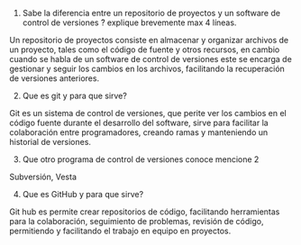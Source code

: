 1. Sabe la diferencia entre un repositorio de proyectos y un software de control de versiones ̈? explique brevemente max 4 líneas. 

Un repositorio de proyectos consiste en almacenar y organizar archivos de un proyecto, tales como el código de fuente y otros recursos, en cambio cuando se habla de un software de control de versiones este se encarga de gestionar y seguir los cambios en los archivos, facilitando la recuperación de versiones anteriores.

2. Que es git y para que sirve? 

Git es un sistema de control de versiones, que perite ver los cambios en el código fuente durante el desarrollo del software, sirve para facilitar la colaboración entre programadores, creando ramas y manteniendo un historial de versiones.

3. Que otro programa de control de versiones conoce mencione 2 

Subversión, Vesta

4. Que es GitHub y para que sirve?

Git hub es permite crear repositorios de código, facilitando herramientas para la colaboración, seguimiento de problemas, revisión de código, permitiendo y facilitando el trabajo en equipo en proyectos.

